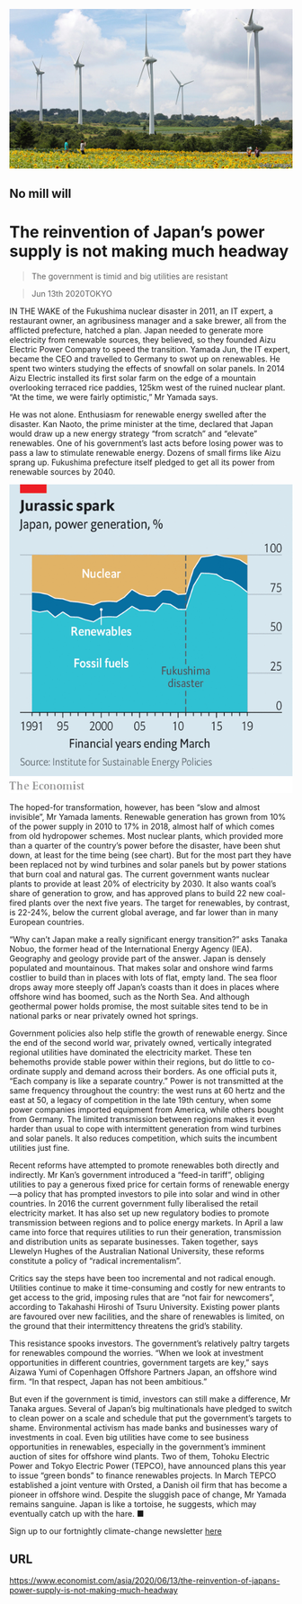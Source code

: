 ![](./images/20200613_ASP002_0.jpg)

## No mill will

# The reinvention of Japan’s power supply is not making much headway

> The government is timid and big utilities are resistant

> Jun 13th 2020TOKYO

IN THE WAKE of the Fukushima nuclear disaster in 2011, an IT expert, a restaurant owner, an agribusiness manager and a sake brewer, all from the afflicted prefecture, hatched a plan. Japan needed to generate more electricity from renewable sources, they believed, so they founded Aizu Electric Power Company to speed the transition. Yamada Jun, the IT expert, became the CEO and travelled to Germany to swot up on renewables. He spent two winters studying the effects of snowfall on solar panels. In 2014 Aizu Electric installed its first solar farm on the edge of a mountain overlooking terraced rice paddies, 125km west of the ruined nuclear plant. “At the time, we were fairly optimistic,” Mr Yamada says.

He was not alone. Enthusiasm for renewable energy swelled after the disaster. Kan Naoto, the prime minister at the time, declared that Japan would draw up a new energy strategy “from scratch” and “elevate” renewables. One of his government’s last acts before losing power was to pass a law to stimulate renewable energy. Dozens of small firms like Aizu sprang up. Fukushima prefecture itself pledged to get all its power from renewable sources by 2040.

![](./images/20200613_ASC841.png)

The hoped-for transformation, however, has been “slow and almost invisible”, Mr Yamada laments. Renewable generation has grown from 10% of the power supply in 2010 to 17% in 2018, almost half of which comes from old hydropower schemes. Most nuclear plants, which provided more than a quarter of the country’s power before the disaster, have been shut down, at least for the time being (see chart). But for the most part they have been replaced not by wind turbines and solar panels but by power stations that burn coal and natural gas. The current government wants nuclear plants to provide at least 20% of electricity by 2030. It also wants coal’s share of generation to grow, and has approved plans to build 22 new coal-fired plants over the next five years. The target for renewables, by contrast, is 22-24%, below the current global average, and far lower than in many European countries.

“Why can’t Japan make a really significant energy transition?” asks Tanaka Nobuo, the former head of the International Energy Agency (IEA). Geography and geology provide part of the answer. Japan is densely populated and mountainous. That makes solar and onshore wind farms costlier to build than in places with lots of flat, empty land. The sea floor drops away more steeply off Japan’s coasts than it does in places where offshore wind has boomed, such as the North Sea. And although geothermal power holds promise, the most suitable sites tend to be in national parks or near privately owned hot springs.

Government policies also help stifle the growth of renewable energy. Since the end of the second world war, privately owned, vertically integrated regional utilities have dominated the electricity market. These ten behemoths provide stable power within their regions, but do little to co-ordinate supply and demand across their borders. As one official puts it, “Each company is like a separate country.” Power is not transmitted at the same frequency throughout the country: the west runs at 60 hertz and the east at 50, a legacy of competition in the late 19th century, when some power companies imported equipment from America, while others bought from Germany. The limited transmission between regions makes it even harder than usual to cope with intermittent generation from wind turbines and solar panels. It also reduces competition, which suits the incumbent utilities just fine.

Recent reforms have attempted to promote renewables both directly and indirectly. Mr Kan’s government introduced a “feed-in tariff”, obliging utilities to pay a generous fixed price for certain forms of renewable energy—a policy that has prompted investors to pile into solar and wind in other countries. In 2016 the current government fully liberalised the retail electricity market. It has also set up new regulatory bodies to promote transmission between regions and to police energy markets. In April a law came into force that requires utilities to run their generation, transmission and distribution units as separate businesses. Taken together, says Llewelyn Hughes of the Australian National University, these reforms constitute a policy of “radical incrementalism”.

Critics say the steps have been too incremental and not radical enough. Utilities continue to make it time-consuming and costly for new entrants to get access to the grid, imposing rules that are “not fair for newcomers”, according to Takahashi Hiroshi of Tsuru University. Existing power plants are favoured over new facilities, and the share of renewables is limited, on the ground that their intermittency threatens the grid’s stability.

This resistance spooks investors. The government’s relatively paltry targets for renewables compound the worries. “When we look at investment opportunities in different countries, government targets are key,” says Aizawa Yumi of Copenhagen Offshore Partners Japan, an offshore wind firm. “In that respect, Japan has not been ambitious.”

But even if the government is timid, investors can still make a difference, Mr Tanaka argues. Several of Japan’s big multinationals have pledged to switch to clean power on a scale and schedule that put the government’s targets to shame. Environmental activism has made banks and businesses wary of investments in coal. Even big utilities have come to see business opportunities in renewables, especially in the government’s imminent auction of sites for offshore wind plants. Two of them, Tohoku Electric Power and Tokyo Electric Power (TEPCO), have announced plans this year to issue “green bonds” to finance renewables projects. In March TEPCO established a joint venture with Orsted, a Danish oil firm that has become a pioneer in offshore wind. Despite the sluggish pace of change, Mr Yamada remains sanguine. Japan is like a tortoise, he suggests, which may eventually catch up with the hare. ■

Sign up to our fortnightly climate-change newsletter [here](https://www.economist.com//theclimateissue/)

## URL

https://www.economist.com/asia/2020/06/13/the-reinvention-of-japans-power-supply-is-not-making-much-headway
